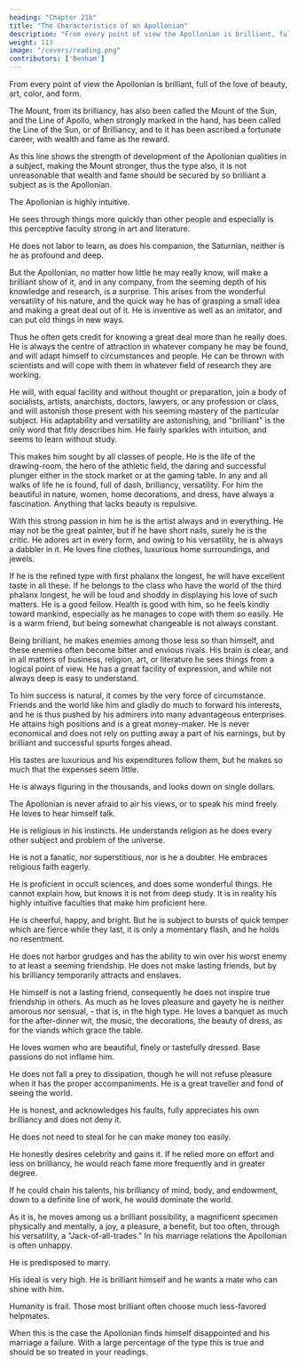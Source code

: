 ```yaml
---
heading: "Chapter 21b"
title: "The Characteristics of an Apollonian"
description: "From every point of view the Apollonian is brilliant, full of the love of beauty, art, color, and form."
weight: 113
image: "/covers/reading.png"
contributors: ['Benham']
---
```



<!-- ## Part 2  -->

From every point of view the Apollonian is brilliant, full of the love of beauty, art, color, and form. 

The Mount, from its brilliancy, has also been called the Mount of the Sun, and the Line of Apollo, when strongly marked in the hand, has been called the Line of the Sun, or of Brilliancy, and to it has been ascribed a fortunate career, with wealth and fame as the reward. 

As this line shows the strength of development of the Apollonian qualities in a subject, making the Mount stronger, thus the type also, it is not unreasonable that wealth and fame should be secured by so brilliant a subject as is the Apollonian.

The Apollonian is highly intuitive. 

He sees through things more quickly than other people and especially is this perceptive faculty strong in art and literature. 

He does not labor to learn, as does his companion, the Saturnian, neither is he as profound and deep. 

But the Apollonian, no matter how little he may really know, will make a brilliant show of it, and in any company, from the seeming depth of his knowledge and research, is a surprise. This arises from the wonderful versatility of his nature, and the quick way he has of grasping a small idea and making a great deal out of it. He is inventive as well as an imitator, and can put old things in new ways. 

Thus he often gets credit for knowing a great deal more than he really does. He is always the centre of attraction in whatever company he may be found, and will adapt himself to circumstances and people. He can be thrown with scientists and will cope with them in whatever field of research they are working. 

He will, with equal facility and without thought or preparation, join a body of socialists, artists, anarchists, doctors, lawyers, or any profession or class, and will astonish those present with his seeming mastery of the particular subject. His adaptability and versatility are astonishing, and "brilliant" is the only word that fitly describes him. He fairly sparkles with intuition, and seems to learn without study.

This makes him sought by all classes of people. He is the life of the drawing-room, the hero of the athletic field, the daring and successful plunger either in the stock market or at the gaming table. In any and all walks of life he is found, full of dash, brilliancy, versatility. For him the beautiful in nature, women, home decorations, and dress, have always a fascination. Anything that lacks beauty is repulsive.

With this strong passion in him he is the artist always and in everything. He may not be the great painter, but if he have short nails, surely he is the critic. He adores art in every form, and owing to his versatility, he is always a dabbler in it. He loves fine clothes, luxurious home surroundings, and jewels. 

If he is the refined type with first phalanx the longest, he will have excellent taste in all these. If he belongs to the class who have the world of the third phalanx longest, he will be loud and shoddy in displaying his love of such matters. He is a good fellow. Health is good with him, so he feels kindly toward mankind, especially as he manages to cope with them so easily. He is a warm friend, but being somewhat changeable is not always constant. 

Being brilliant, he makes enemies among those less so than himself, and these enemies often become bitter and envious rivals. His brain is clear, and in all matters of business, religion, art, or literature he sees things from a logical point of view. He has a great facility of expression, and while not always deep is easy to understand. 

To him success is natural, it comes by the very force of circumstance. Friends and the world like him and gladly do much to forward his interests, and he is thus pushed by his admirers into many advantageous enterprises. He attains high positions and is a great money-maker. He is never economical and does not rely on putting away a part of his earnings, but by brilliant and successful spurts forges ahead. 

His tastes are luxurious and his expenditures follow them, but he makes so much that the expenses seem little.

He is always figuring in the thousands, and looks down on single dollars.

The Apollonian is never afraid to air his views, or to speak his mind freely. He loves to hear himself talk.

He is religious in his instincts. He understands religion as he does every other subject and problem of the universe.

He is not a fanatic, nor superstitious, nor is he a doubter. He embraces religious faith eagerly.

He is proficient in occult sciences, and does some wonderful things. He cannot explain how, but knows it is not from deep study. It is in reality his highly intuitive faculties that make him proficient here. 

He is cheerful, happy, and bright. But he is subject to bursts of quick temper which are fierce while they last, it is only a momentary flash, and he holds no resentment.

He does not harbor grudges and has the ability to win over his worst enemy to at least a seeming friendship. He does not make lasting friends, but by his brilliancy temporarily attracts and enslaves.

He himself is not a lasting friend, consequently he does not inspire true friendship in others. As much as he loves pleasure and gayety he is neither amorous nor sensual, - that is, in the high type. He loves a banquet as much for the after-dinner wit, the music, the decorations, the beauty of dress, as for the viands which grace the table. 

He loves women who are beautiful, finely or tastefully dressed. Base passions do not inflame him.

He does not fall a prey to dissipation, though he will not refuse pleasure when it has the proper accompaniments. He is a great traveller and fond of seeing the world.

He is honest, and acknowledges his faults, fully appreciates his own brilliancy and does not deny it. 

He does not need to steal for he can make money too easily. 

He honestly desires celebrity and gains it. If he relied more on effort and less on brilliancy, he would reach fame more frequently and in greater degree. 

If he could chain his talents, his brilliancy of mind, body, and endowment, down to a definite line of work, he would dominate the world. 

As it is, he moves among us a brilliant possibility, a magnificent specimen physically and mentally, a joy, a pleasure, a benefit, but too often, through his versatility, a "Jack-of-all-trades." In his marriage relations the Apollonian is often unhappy. 


<!-- ## Part 3  -->

He is predisposed to marry. 

<!-- He does not, like the Saturnian, withdraw from and hate mankind, but  -->

His ideal is very high. He is brilliant himself and he wants a mate who can shine with him. 

Humanity is frail. Those most brilliant often choose much less-favored helpmates. 

When this is the case the Apollonian finds himself disappointed and his marriage a failure. With a large percentage of the type this is true and should be so treated in your readings. 
